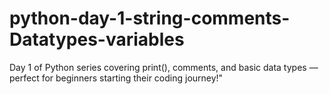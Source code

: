# python-day-1-string-comments-Datatypes-variables
Day 1 of Python series covering print(), comments, and basic data types — perfect for beginners starting their coding journey!"
